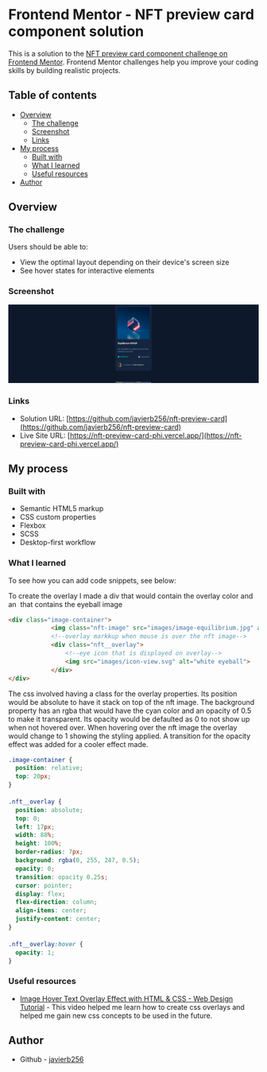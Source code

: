 # Frontend Mentor - NFT preview card component solution

This is a solution to the [NFT preview card component challenge on Frontend Mentor](https://www.frontendmentor.io/challenges/nft-preview-card-component-SbdUL_w0U). Frontend Mentor challenges help you improve your coding skills by building realistic projects. 

## Table of contents

- [Overview](#overview)
  - [The challenge](#the-challenge)
  - [Screenshot](#screenshot)
  - [Links](#links)
- [My process](#my-process)
  - [Built with](#built-with)
  - [What I learned](#what-i-learned)
  - [Useful resources](#useful-resources)
- [Author](#author)


## Overview

### The challenge

Users should be able to:

- View the optimal layout depending on their device's screen size
- See hover states for interactive elements

### Screenshot

![](./Screenshot.png)

### Links

- Solution URL: [https://github.com/javierb256/nft-preview-card](https://github.com/javierb256/nft-preview-card)
- Live Site URL: [https://nft-preview-card-phi.vercel.app/](https://nft-preview-card-phi.vercel.app/)

## My process

### Built with

- Semantic HTML5 markup
- CSS custom properties
- Flexbox
- SCSS
- Desktop-first workflow

### What I learned


To see how you can add code snippets, see below:

To create the overlay I made a div that would contain the overlay color and an <img> that contains the eyeball image

```html
<div class="image-container">
            <img class="nft-image" src="images/image-equilibrium.jpg" alt="equilibrium NFT"></img>
            <!--overlay markkup when mouse is over the nft image-->
            <div class="nft__overlay">
                <!--eye icon that is displayed on overlay-->
                <img src="images/icon-view.svg" alt="white eyeball">
            </div>
</div>
```

The css involved having a class for the overlay properties. Its position would be absolute to have it stack on top of the nft image.
The background property has an rgba that would have the cyan color and an opacity of 0.5 to make it transparent. Its opacity would be defaulted as 0 to not show up when not hovered over.
When hovering over the nft image the overlay would change to 1 showing the styling applied. A transition for the opacity effect was added for a cooler effect made.

```css
.image-container {
  position: relative;
  top: 20px;
}

.nft__overlay {
  position: absolute;
  top: 0;
  left: 17px;
  width: 88%;
  height: 100%;
  border-radius: 7px;
  background: rgba(0, 255, 247, 0.5);
  opacity: 0;
  transition: opacity 0.25s;
  cursor: pointer;
  display: flex;
  flex-direction: column;
  align-items: center;
  justify-content: center;
}

.nft__overlay:hover {
  opacity: 1;
}
```


### Useful resources

- [Image Hover Text Overlay Effect with HTML & CSS - Web Design Tutorial](https://www.youtube.com/watch?v=exb2ab72Xhs) - This video helped me learn how to create css overlays and helped me gain new css concepts to be used in the future.

## Author

- Github - [javierb256](https://github.com/javierb256/nft-preview-card)


